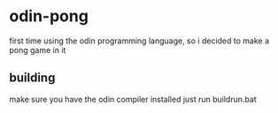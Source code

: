 # odin-pong

first time using the odin programming language, so i decided to make a pong game in it

## building

make sure you have the odin compiler installed
just run buildrun.bat
